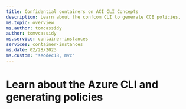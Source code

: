 ```yaml
---
title: Confidential containers on ACI CLI Concepts
description: Learn about the confcom CLI to generate CCE policies. 
ms.topic: overview
ms.author: tomcassidy
author: tomvcassidy
ms.service: container-instances
services: container-instances
ms.date: 02/28/2023
ms.custom: "seodec18, mvc"
---
```


# Learn about the Azure CLI and generating policies
